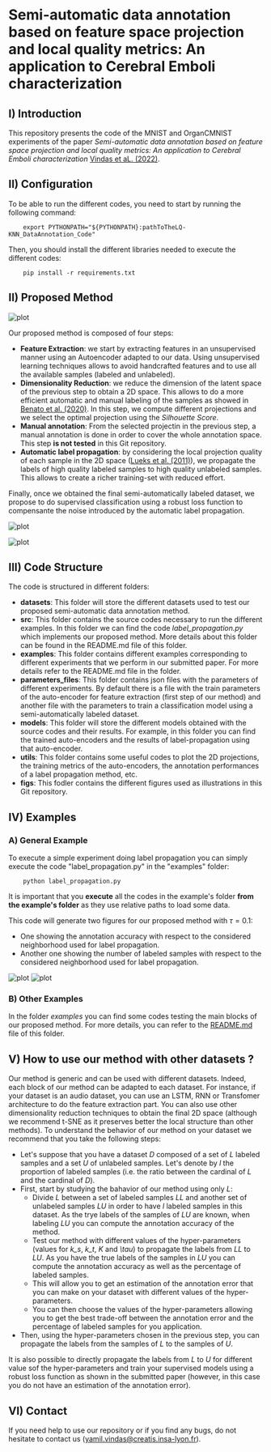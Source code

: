 # Semi-automatic data annotation based on feature space projection and local quality metrics: An application to Cerebral Emboli characterization

## I) Introduction

This repository presents the code of the MNIST and OrganCMNIST experiments of the paper *Semi-automatic data annotation based on feature space projection and local quality metrics: An application to Cerebral Emboli characterization* [Vindas et aL. (2022)](https://www.sciencedirect.com/science/article/pii/S1361841522000883?via%3Dihub).

## II) Configuration

To be able to run the different codes, you need to start by running the following command:

        export PYTHONPATH="${PYTHONPATH}:pathToTheLQ-KNN_DataAnnotation_Code"

Then, you should install the different libraries needed to execute the different codes:

        pip install -r requirements.txt


## II) Proposed Method

![plot](./figs/DataAnnotationMethod.png)

Our proposed method is composed of four steps:
* **Feature Extraction**:  we start by extracting features in an unsupervised manner using an Autoencoder adapted to our data. Using unsupervised learning techniques allows to avoid handcrafted features and to use all the available samples (labeled and unlabeled).
* **Dimensionality Reduction**: we reduce the dimension of the latent space of the previous step to obtain a 2D space. This allows to do a more efficient automatic and manual labeling of the samples as showed in [Benato et al. (2020)](
https://doi.org/10.1016/j.patcog.2020.107612). In this step, we compute different projections and we select the optimal projection using the *Silhouette Score*.
* **Manual annotation**: From the selected projectin in the previous step, a manual annotation is done in order to cover the whole annotation space. This step **is not tested** in this Git repository.
* **Automatic label propagation**: by considering the local projection quality of each sample in the 2D space ([Lueks et al. (2011)](https://arxiv.org/abs/1110.3917)), we propagate the labels of high quality labeled samples to high quality unlabeled samples. This allows to create a richer training-set with reduced effort.

Finally, once we obtained the final semi-automatically labeled dataset, we propose to do supervised classification using a robust loss function to compensante the noise introduced by the automatic label propagation.


![plot](./figs/DimensionalityReduction.png)


![plot](./figs/LQ-KNN_Principle.gif)

## III) Code Structure

The code is structured in different folders:
* **datasets**: This folder will store the different datasets used to test our proposed semi-automatic data annotation method.
* **src**: This folder contains the source codes necessary to run the different examples. In this folder we can find the code *label_propagation.py* which implements our proposed method. More details about this folder can be found in the README.md file of this folder.
* **examples**: This folder contains different examples corresponding to different experiments that we perform in our submitted paper. For more details refer to the README.md file in the folder.
* **parameters_files**: This folder contains json files with the parameters of different experiments. By default there is a file with the train parameters of the auto-encoder for feature extraction (first step of our method) and another file with the parameters to train a classification model using a semi-automatically labeled dataset.
* **models**: This folder will store the different models obtained with the source codes and their results. For example, in this folder you can find the trained auto-encoders and the results of label-propagation using that auto-encoder.
* **utils**: This folder contains some useful codes to plot the 2D projections, the training  metrics of the auto-encoders, the annotation performances of a label propagation method, etc.
* **figs**: This fodler contains the different figures used as illustrations in this Git repository.

## IV) Examples

### A) General Example

To execute a simple experiment doing label propagation you can simply execute the code "label_propagation.py" in the "examples" folder:  

        python label_propagation.py

It is important that you **execute** all the codes in the example's folder **from the example's folder** as they use relative paths to load some data.

This code will generate two figures for our proposed method with $\tau=0.1$:
*  One showing the annotation accuracy with respect to the considered neighborhood used for label propagation.
*  Another one showing the number of labeled samples with respect to the considered neighborhood used for label propagation.

![plot](./figs/LabelPropagationExample/annotation_accuracy.png)
![plot](./figs/LabelPropagationExample/nb_labeled_samples.png)

### B) Other Examples

In the folder *examples* you can find some codes testing the main blocks of our proposed method. For more details, you can refer to the [README.md](https://github.com/yamilvindas/LQ-KNN_DataAnnotation/blob/main/examples/README.md) file of this folder.

## V) How to use our method with other datasets ?

Our method is generic and can be used with different datasets. Indeed, each block of our method can be adapted to each dataset. For instance, if your dataset is an audio dataset, you can use an LSTM, RNN or Transfomer architecture to do the feature extraction part. You can also use other dimensionality reduction techniques to obtain the final 2D space (although we recommend t-SNE as it preserves better the local structure than other methods).
To understand the behavior of our method on your dataset we recommend that you take the following steps:
* Let's suppose that you have a dataset *D* composed of a set of *L* labeled samples and a set *U* of unlabeled samples. Let's denote by *l* the proportion of labeled samples (i.e. the ratio between the cardinal of *L* and the cardinal of *D*).
* First, start by studying the bahavior of our method using only *L*:
    - Divide *L* between a set of labeled samples *LL* and another set of unlabeled samples *LU* in order to have *l* labeled samples in this dataset. As the trye labels of the samples of *LU* are known, when labeling *LU* you can compute the annotation accuracy of the method.
    - Test our method with different values of the hyper-parameters (values for *k_s*, *k_t*, *K* and *\tau*) to propagate the labels from *LL* to *LU*. As you have the true labels of the samples in *LU* you can compute the annotation accuracy as well as the percentage of labeled samples.
    - This will allow you to get an estimation of the annotation error that you can make on your dataset with different values of the hyper-parameters. 
    - You can then choose the values of the hyper-parameters allowing you to get the best trade-off between the annotation error and the percentage of labeled samples for you application.
* Then, using the hyper-parameters chosen in the previous step, you can propagate the labels from the samples of *L* to the samples of *U*.

It is also possible to directly propagate the labels from *L* to *U* for different value sof the hyper-parameters and train your supervised models using a robust loss function as shown in the submitted paper (however, in this case you do not have an estimation of the annotation error).

## VI) Contact

If you need help to use our repository or if you find any bugs, do not hesitate to contact us (<yamil.vindas@creatis.insa-lyon.fr>).
